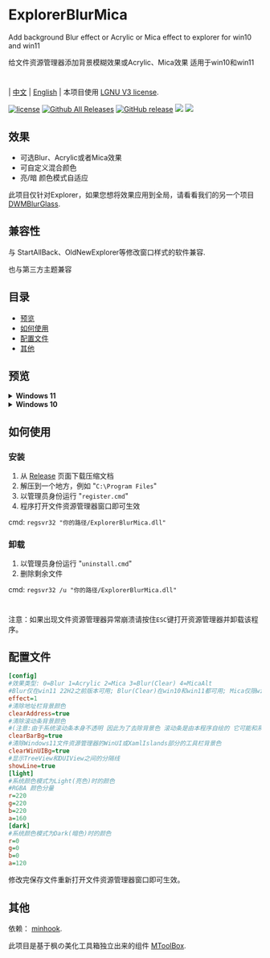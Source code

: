 # ExplorerBlurMica
Add background Blur effect or Acrylic or Mica effect to explorer for win10 and win11

给文件资源管理器添加背景模糊效果或Acrylic、Mica效果 适用于win10和win11
#
| [中文](/README_ZH.md) | [English](/README.md) |
本项目使用 [LGNU V3 license](/COPYING.LESSER).

[![license](https://img.shields.io/github/license/Maplespe/ExplorerBlurMica.svg)](https://www.gnu.org/licenses/lgpl-3.0.en.html)
[![Github All Releases](https://img.shields.io/github/downloads/Maplespe/ExplorerBlurMica/total.svg)](https://github.com/Maplespe/ExplorerBlurMica/releases)
[![GitHub release](https://img.shields.io/github/release/Maplespe/ExplorerBlurMica.svg)](https://github.com/Maplespe/ExplorerBlurMica/releases/latest)
<img src="https://img.shields.io/badge/language-c++-F34B7D.svg"/>
<img src="https://img.shields.io/github/last-commit/Maplespe/ExplorerBlurMica.svg"/>  

## 效果
* 可选Blur、Acrylic或者Mica效果
* 可自定义混合颜色
* 亮/暗 颜色模式自适应

此项目仅针对Explorer，如果您想将效果应用到全局，请看看我们的另一个项目[DWMBlurGlass](https://github.com/Maplespe/DWMBlurGlass).

## 兼容性
与 StartAllBack、OldNewExplorer等修改窗口样式的软件兼容.

也与第三方主题兼容

## 目录
- [预览](#预览)
- [如何使用](#如何使用)
- [配置文件](#配置文件)
- [其他](#其他)

## 预览
<details><summary><b>Windows 11</b></summary>

23H2 WinUI3
```ini
[config]
effect=1
clearBarBg=true
clearAddress=true
clearWinUIBg=true
[light]
r=255
g=255
b=255
a=200
....
```
![image](https://github.com/Maplespe/ExplorerBlurMica/blob/main/screenshot/012949.png)

Dark Mode
```ini
[config]
effect=2
clearBarBg=true
clearAddress=true
clearWinUIBg=true
```
![image](https://github.com/Maplespe/ExplorerBlurMica/blob/main/screenshot/013256.png)

22H2 XamlIslands
```ini
[config]
effect=1
clearBarBg=true
clearAddress=true
clearWinUIBg=true
[light]
r=255
g=255
b=255
a=200
....
```
![image](https://github.com/Maplespe/ExplorerBlurMica/blob/main/screenshot/152834.png)

```ini
[config]
effect=1
clearBarBg=true
clearAddress=true
clearWinUIBg=false
[light]
r=255
g=255
b=255
a=200
....
```
![image](https://github.com/Maplespe/ExplorerBlurMica/blob/main/screenshot/152929.png)

</details>

<details><summary><b>Windows 10</b></summary>

```ini
[config]
effect=1
clearBarBg=true
clearAddress=true
clearWinUIBg=false
[light]
r=222
g=222
b=222
a=200
```
![image](https://github.com/Maplespe/ExplorerBlurMica/blob/main/screenshot/230909.png)

</details>

## 如何使用

### 安装
1. 从 [Release](https://github.com/Maplespe/ExplorerBlurMica/releases) 页面下载压缩文档
2. 解压到一个地方，例如 "`C:\Program Files`"
3. 以管理员身份运行 "`register.cmd`"
4. 程序打开文件资源管理器窗口即可生效

cmd: `regsvr32 "你的路径/ExplorerBlurMica.dll"`

### 卸载
1. 以管理员身份运行 "`uninstall.cmd`"
2. 删除剩余文件

cmd: `regsvr32 /u "你的路径/ExplorerBlurMica.dll"`

#
注意：如果出现文件资源管理器异常崩溃请按住`ESC`键打开资源管理器并卸载该程序。

## 配置文件
``` ini
[config]
#效果类型: 0=Blur 1=Acrylic 2=Mica 3=Blur(Clear) 4=MicaAlt
#Blur仅在win11 22H2之前版本可用; Blur(Clear)在win10和win11都可用; Mica仅限win11可用
effect=1
#清除地址栏背景颜色
clearAddress=true
#清除滚动条背景颜色
#(注意:由于系统滚动条本身不透明 因此为了去除背景色 滚动条是由本程序自绘的 它可能和系统样式有所差别)
clearBarBg=true
#清除Windows11文件资源管理器的WinUI或XamlIslands部分的工具栏背景色
clearWinUIBg=true
#显示TreeView和DUIView之间的分隔线
showLine=true
[light]
#系统颜色模式为Light(亮色)时的颜色
#RGBA 颜色分量
r=220
g=220
b=220
a=160
[dark]
#系统颜色模式为Dark(暗色)时的颜色
r=0
g=0
b=0
a=120

```

修改完保存文件重新打开文件资源管理器窗口即可生效。

## 其他
依赖： [minhook](https://github.com/m417z/minhook).

此项目是基于枫の美化工具箱独立出来的组件 [MToolBox](https://winmoes.com/tools/12948.html).
